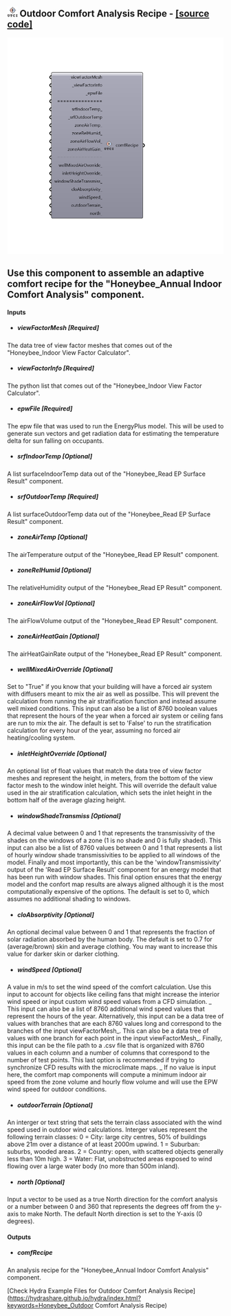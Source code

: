 ## ![](../../images/icons/Outdoor_Comfort_Analysis_Recipe.png) Outdoor Comfort Analysis Recipe - [[source code]](https://github.com/mostaphaRoudsari/honeybee/tree/master/src/Honeybee_Outdoor%20Comfort%20Analysis%20Recipe.py)

![](../../images/components/Outdoor_Comfort_Analysis_Recipe.png)

Use this component to assemble an adaptive comfort recipe for the "Honeybee_Annual Indoor Comfort Analysis" component.
 -
 

#### Inputs
* ##### viewFactorMesh [Required]
The data tree of view factor meshes that comes out of the  "Honeybee_Indoor View Factor Calculator".
* ##### viewFactorInfo [Required]
The python list that comes out of the  "Honeybee_Indoor View Factor Calculator".
* ##### epwFile [Required]
The epw file that was used to run the EnergyPlus model.  This will be used to generate sun vectors and get radiation data for estimating the temperature delta for sun falling on occupants.
* ##### srfIndoorTemp [Optional]
A list surfaceIndoorTemp data out of the "Honeybee_Read EP Surface Result" component.
* ##### srfOutdoorTemp [Required]
A list surfaceOutdoorTemp data out of the "Honeybee_Read EP Surface Result" component.
* ##### zoneAirTemp [Optional]
The airTemperature output of the "Honeybee_Read EP Result" component.
* ##### zoneRelHumid [Optional]
The relativeHumidity output of the "Honeybee_Read EP Result" component.
* ##### zoneAirFlowVol [Optional]
The airFlowVolume output of the "Honeybee_Read EP Result" component.
* ##### zoneAirHeatGain [Optional]
The airHeatGainRate output of the "Honeybee_Read EP Result" component.
* ##### wellMixedAirOverride [Optional]
Set to "True" if you know that your building will have a forced air system with diffusers meant to mix the air as well as possilbe.  This will prevent the calculation from running the air stratification function and instead assume well mixed conditions.  This input can also be a list of 8760 boolean values that represent the hours of the year when a forced air system or ceiling fans are run to mix the air.  The default is set to 'False' to run the stratification calculation for every hour of the year, assuming no forced air heating/cooling system.
* ##### inletHeightOverride [Optional]
An optional list of float values that match the data tree of view factor meshes and represent the height, in meters, from the bottom of the view factor mesh to the window inlet height.  This will override the default value used in the air stratification calculation, which sets the inlet height in the bottom half of the average glazing height.
* ##### windowShadeTransmiss [Optional]
A decimal value between 0 and 1 that represents the transmissivity of the shades on the windows of a zone (1 is no shade and 0 is fully shaded).  This input can also be a list of 8760 values between 0 and 1 that represents a list of hourly window shade transmissivities to be applied to all windows of the model. Finally and most importantly, this can be the 'windowTransmissivity' output of the 'Read EP Surface Result' component for an energy model that has been run with window shades.  This final option ensures that the energy model and the confort map results are always aligned although it is the most computationally expensive of the options.  The default is set to 0, which assumes no additional shading to windows. 
* ##### cloAbsorptivity [Optional]
An optional decimal value between 0 and 1 that represents the fraction of solar radiation absorbed by the human body. The default is set to 0.7 for (average/brown) skin and average clothing.  You may want to increase this value for darker skin or darker clothing.
* ##### windSpeed [Optional]
A value in m/s to set the wind speed of the comfort calculation. Use this input to account for objects like ceiling fans that might increase the interior wind speed or input custom wind speed values from a CFD simulation.
 _
 This input can also be a list of 8760 additional wind speed values that represent the hours of the year.
 Alternatively, this input can be a data tree of values with branches that are each 8760 values long and correspond to the branches of the input viewFactorMesh_.
 This can also be a data tree of values with one branch for each point in the input viewFactorMesh_.
 Finally, this input can be the file path to a .csv file that is organized with 8760 values in each column and a number of columns that correspond to the number of test points.  This last option is recommended if trying to synchronize CFD results with the microclimate maps.
 _
 If no value is input here, the comfort map components will compute a minimum indoor air speed from the zone volume and hourly flow volume and will use the EPW wind speed for outdoor conditions.
* ##### outdoorTerrain [Optional]
An interger or text string that sets the terrain class associated with the wind speed used in outdoor wind calculations. Interger values represent the following terrain classes:
 0 = City: large city centres, 50% of buildings above 21m over a distance of at least 2000m upwind.
 1 = Suburban: suburbs, wooded areas.
 2 = Country: open, with scattered objects generally less than 10m high.
 3 = Water: Flat, unobstructed areas exposed to wind flowing over a large water body (no more than 500m inland).
* ##### north [Optional]
Input a vector to be used as a true North direction for the comfort analysis or a number between 0 and 360 that represents the degrees off from the y-axis to make North.  The default North direction is set to the Y-axis (0 degrees).

#### Outputs
* ##### comfRecipe
An analysis recipe for the "Honeybee_Annual Indoor Comfort Analysis" component.


[Check Hydra Example Files for Outdoor Comfort Analysis Recipe](https://hydrashare.github.io/hydra/index.html?keywords=Honeybee_Outdoor Comfort Analysis Recipe)